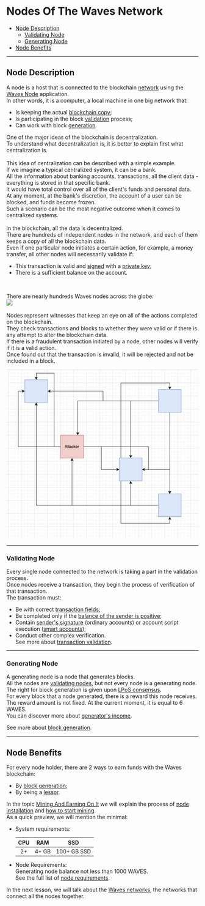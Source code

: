 # Nodes Of The Waves Network #

  - [Node Description](#node-description)
    - [Validating Node](#validating-node)
    - [Generating Node](#generating-node)
  - [Node Benefits](#node-benefits)

---

## Node Description ##

A node is a host that is connected to the blockchain [network]() using the [Waves Node](https://github.com/wavesplatform/Waves) application.<br>
In other words, it is a computer, a local machine in one big network that:<br>
- Is keeping the actual [blockchain copy](https://docs.waves.tech/en/waves-node/options-for-getting-actual-blockchain/state-downloading-and-applying);<br>
- Is participating in the block [validation]() process;<br>
- Can work with block [generation]().<br>

One of the major ideas of the blockchain is decentralization.<br>
To understand what decentralization is, it is better to explain first what centralization is.
<br><br>
This idea of centralization can be described with a simple example.<br>
If we imagine a typical centralized system, it can be a bank.<br>
All the information about banking accounts, transactions, all the client data - everything is stored in that specific bank.<br>
It would have total control over all of the client's funds and personal data.<br>
At any moment, at the bank's discretion, the account of a user can be blocked, and funds become frozen.<br>
Such a scenario can be the most negative outcome when it comes to centralized systems.<br>
<br>
In the blockchain, all the data is decentralized.<br> 
There are hundreds of independent nodes in the network, and each of them keeps a copy of all the blockchain data.<br>
Even if one particular node initiates a certain action, for example, a money transfer, all other nodes will necessarily validate if:
- This transaction is valid and [signed](https://docs.waves.tech/en/blockchain/transaction/transaction-proof#transaction-signature:~:text=of%20proofs.-,Transaction%20Signature,-If%20the%20transaction) with a [private key](https://docs.waves.tech/en/blockchain/glossary#private-key:~:text=the%20next%20block.-,Private%20key,-The%20private%20key);
- There is a sufficient balance on the account.
<br>

There are nearly hundreds Waves nodes across the globe:<br>
<img width="700px" src="https://miro.medium.com/max/1400/0*jLB-75Xqyrgw8rPk">

Nodes represent witnesses that keep an eye on all of the actions completed on the blockchain.<br>
They check transactions and blocks to whether they were valid or if there is any attempt to alter the blockchain data.<br>
If there is a fraudulent transaction initiated by a node, other nodes will verify if it is a valid action.<br>
Once found out that the transaction is invalid, it will be rejected and not be included in a block.<br>

![](./images/attacker.png)<br>
<!-- It is necessary to depict how a fraudulent attack of one node can look like. -->

---

### Validating Node ###

Every single node connected to the network is taking a part in the validation process.<br>
Once nodes receive a transaction, they begin the process of verification of that transaction.<br>
The transaction must:
- Be with correct [transaction fields](https://docs.waves.tech/en/blockchain/transaction/transaction-validation#:~:text=the%20following%20checks%3A-,Transaction%20fields%20check%20including,-%3A);
- Be completed only if the [balance of the sender is positive](https://docs.waves.tech/en/blockchain/transaction/transaction-validation#:~:text=the%20transaction%20type.-,Sender%27s%20balance%20check,-.);
- Contain [sender's signature](https://docs.waves.tech/en/blockchain/transaction/#sender-and-signature:~:text=Transaction%20Type%20article.-,Sender%20and%20Signature,-Each%20transaction%20contains) (ordinary accounts) or account script execution ([smart accounts](#chapter_with_smart_accounts));
- Conduct other complex verification.<br>
    See more about [transaction validation](https://docs.waves.tech/ru/blockchain/transaction/transaction-validation).

---

### Generating Node ###

A generating node is a node that generates blocks.<br>
All the nodes are [validating nodes](#validating-node), but not every node is a generating node.<br>
The right for block generation is given upon [LPoS consensus](#linke_to_first_chapter).<br>
For every block that a node generated, there is a reward this node receives.<br>
The reward amount is not fixed. At the current moment, it is equal to 6 WAVES.<br>
You can discover more about [generator's income](https://docs.waves.tech/en/blockchain/mining/).<br>

See more about [block generation](#next_chapter).

---

## Node Benefits ##

For every node holder, there are 2 ways to earn funds with the Waves blockchain:<br>

- By [block generation](#generating-node);
- By being a [lessor](https://docs.waves.tech/en/blockchain/transaction-type/lease-transaction).

In the topic [Mining And Earning On It]() we will explain the process of [node installation]() and [how to start mining]().<br>
As a quick preview, we will mention the minimal:

- System requirements:<br>
    
    | CPU | RAM | SSD | 
    | :----------:  | :----------:  | :----------: 
    | 2+ | 4+ GB| 100+ GB SSD|

- Node Requirements:<br>
    Generating node balance not less than 1000 WAVES.<br>
    See the full list of [node requirements](https://docs.waves.tech/en/blockchain/node/mining-node#:~:text=A%20node%20can%20generate%20blocks%20if%20the%20following%20conditions%20are%20met%3A).

In the next lesson, we will talk about the [Waves networks](), the networks that connect all the nodes together.<br>
